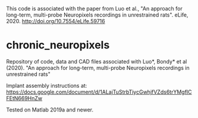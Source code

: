 This code is associated with the paper from Luo et al., "An approach for long-term, multi-probe Neuropixels recordings in unrestrained rats". eLife, 2020. http://doi.org/10.7554/eLife.59716


# chronic_neuropixels
Repository of code, data and CAD files associated with Luo*, Bondy* et al (2020). "An approach for long-term, multi-probe Neuropixels recordings in unrestrained rats"

Implant assembly instructions at: https://docs.google.com/document/d/1ALajTuStrbTiycGwhjfVZds6trYMgfICFEtN669HnZw 

Tested on Matlab 2019a and newer.
